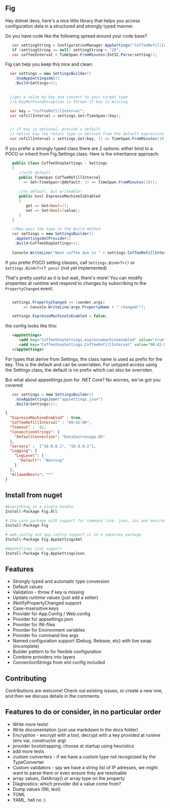 ﻿

## Fig

Hey dotnet devs, here's a nice little library that helps you
access configuration data in a structured and strongly typed manner.

Do you have code like the following spread around your code base?

```csharp
   var settingString = ConfigurationManager.AppSettings["CoffeeRefillIntervalInMinutes"] ?? "100";
   if (settingString == null) settingString = "20";
   var coffeeInterval = TimeSpan.FromMinutes(Int32.Parse(setting));
```

Fig can help you keep this nice and clean:


```csharp
  var settings = new SettingsBuilder()
    .UseAppSettingsXml()
    .Build<Settings>();
    

  //get a value by key and convert to your target type
  //a KeyNotFoundException is thrown if key is missing

  var key = "CoffeeRefillInterval";
  var refillInterval = settings.Get<TimeSpan>(key);


  // if key is optional, provide a default
  // notice how the return type is derived from the default expression
  var refillInterval = settings.Get(key, () => TimeSpan.FromMinutes(10));   

```

If you prefer a strongly typed class there are 2 options: either bind to a POCO
or inherit from Fig.Settings class. Here is the inheritance approach:

```csharp
   public class CoffeeShopSettings : Settings
   {
      //with default
      public TimeSpan CoffeeRefillInterval 
        => Get<TimeSpan>(@default: () => TimeSpan.FromMinutes(10)); 
      
      //no default, but writeable!
      public bool EspressoMachineIsEnabled
      {
         get => Get<bool>();
         set => Set<bool>(value);
      }
   }

   //Now pass the type to the Build method
   var settings = new SettingsBuilder()
    .AppSettingsXmlProvider()
    .Build<CoffeeShopSettings>();
   
   Console.WriteLine("Next coffee due in " + settings.CoffeeRefillInterval);
```

If you prefer POCO setting classes, call `Settings.Bind<T>()` or `Settings.Bind<T>(T poco)`
(not yet implemented)

That's pretty useful as it is but wait, there's more! You can modify properties
at runtime and respond to changes by subscribing to the `PropertyChanged` event.

```csharp

   settings.PropertyChanged += (sender,args) 
        => Console.WriteLine(args.PropertyName + " changed!");

   settings.EspressoMachineIsEnabled = false;
```

the config looks like this:

```xml
   <appSettings>
      <add key="CoffeeShopSettings.espressomachineenabled" value="true"/>
      <add key="CoffeeShopSettings.CoffeeRefillInterval" value="00:42:00"/>
   </appSettings>
```

For types that derive from Settings, the class name is used as prefix for the key.
This is the default and can be overridden. For untyped access using the Settings class,
the default is no prefix which can also be overriden.

But what about appsettings.json for .NET Core? No worries, we've
got you covered:

```csharp
   var settings = new SettingsBuilder()
    .UseAppSettingsJson("appsettings.json")
    .Build<Settings>();
```
```json
{
  "EspressoMachineEnabled" : true,
  "CoffeeRefillInterval" : "00:42:00",
  "Timeout" :  42,
  "ConnectionStrings": {
    "DefaultConnection": "DataSource=app.db"
  },
  "Servers" :  ["10.0.0.1", "10.0.0.2"],
  "Logging": {
    "LogLevel": {
      "Default": "Warning"
    }
  },
  "AllowedHosts": "*"
}
```

## Install from nuget
```bash
#Everything in a single bundle
Install-Package Fig.All

# the core package with support for command line, json, ini and environment variables
Install-Package Fig

# web.config and app.config support is in a separate package
Install-Package Fig.AppSettingsXml

#AppSettings json support
Install-Package Fig.AppSettingsJson

```

## Features
* Strongly typed and automatic type conversion
* Default values
* Validation - throw if key is missing
* Update runtime values (just add a setter)
* INotifyPropertyChanged support
* Case-insensitive keys
* Provider for App.Config / Web.config
* Provider for appsettings.json
* Provider for INI-files
* Provider for Environment variables
* Provider for command line args
* Named configuration support (Debug, Release, etc) with live swap (incomplete)
* Builder pattern to for flexible configuration
* Combine providers into layers
* ConnectionStrings from xml config included

## Contributing
Contributions are welcome! Check out existing issues, or create a new one,
and then we discuss details in the comments.

## Features to do or consider, in no particular order
* Write more tests!
* Write documentation (just use markdown in the docs folder)
* Encryption - encrypt with a tool, decrypt with a key provided at runime (env var, constructor arg)
* provider bootstrapping, choose at startup using heuristics
* add more tests
* custom converters - if we have a custom type not recognized by the TypeConverter
* Custom validators - say we have a string list of IP adresses, we might want to parse them or even ensure they are resolvable
* array values, GetArray() or array type on the property
* Diagnostics: which provider did a value come from?
* Dump values (INI, text)
* TOML 
* YAML, hell no :)
